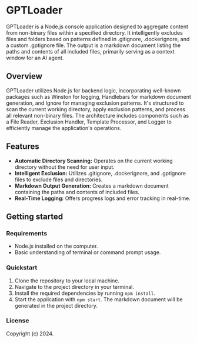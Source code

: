 # GPTLoader

GPTLoader is a Node.js console application designed to aggregate content from non-binary files within a specified directory. It intelligently excludes files and folders based on patterns defined in .gitignore, .dockerignore, and a custom .gptignore file. The output is a markdown document listing the paths and contents of all included files, primarily serving as a context window for an AI agent.

## Overview

GPTLoader utilizes Node.js for backend logic, incorporating well-known packages such as Winston for logging, Handlebars for markdown document generation, and Ignore for managing exclusion patterns. It's structured to scan the current working directory, apply exclusion patterns, and process all relevant non-binary files. The architecture includes components such as a File Reader, Exclusion Handler, Template Processor, and Logger to efficiently manage the application's operations.

## Features

- **Automatic Directory Scanning:** Operates on the current working directory without the need for user input.
- **Intelligent Exclusion:** Utilizes .gitignore, .dockerignore, and .gptignore files to exclude files and directories.
- **Markdown Output Generation:** Creates a markdown document containing the paths and contents of included files.
- **Real-Time Logging:** Offers progress logs and error tracking in real-time.

## Getting started

### Requirements

- Node.js installed on the computer.
- Basic understanding of terminal or command prompt usage.

### Quickstart

1. Clone the repository to your local machine.
2. Navigate to the project directory in your terminal.
3. Install the required dependencies by running `npm install`.
4. Start the application with `npm start`. The markdown document will be generated in the project directory.

### License

Copyright (c) 2024.